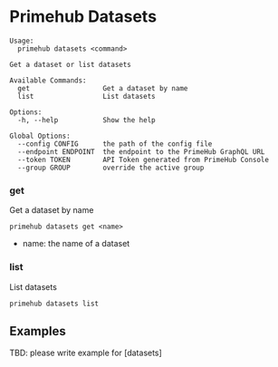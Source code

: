 
# Primehub Datasets

```
Usage: 
  primehub datasets <command>

Get a dataset or list datasets

Available Commands:
  get                  Get a dataset by name
  list                 List datasets

Options:
  -h, --help           Show the help

Global Options:
  --config CONFIG      the path of the config file
  --endpoint ENDPOINT  the endpoint to the PrimeHub GraphQL URL
  --token TOKEN        API Token generated from PrimeHub Console
  --group GROUP        override the active group

```


### get

Get a dataset by name


```
primehub datasets get <name>
```

* name: the name of a dataset
 




### list

List datasets


```
primehub datasets list
```
 



 

## Examples

TBD: please write example for [datasets]